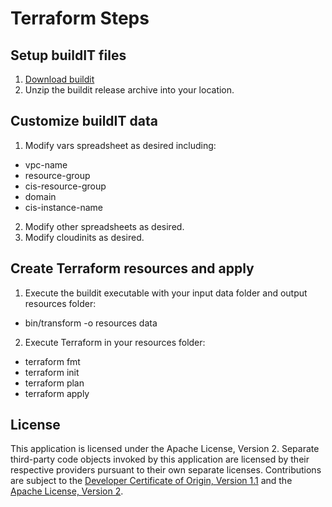 # Terraform Steps

## Setup buildIT files

1. [Download buildit](/releases/releases.md)
2. Unzip the buildit release archive into your location.

## Customize buildIT data

1. Modify vars spreadsheet as desired including:
- vpc-name
- resource-group
- cis-resource-group
- domain
- cis-instance-name 
2. Modify other spreadsheets as desired.
3. Modify cloudinits as desired.

## Create Terraform resources and apply

1. Execute the buildit executable with your input data folder and output resources folder:  
- bin/transform -o resources data
2. Execute Terraform in your resources folder:
- terraform fmt
- terraform init
- terraform plan
- terraform apply

## License

This application is licensed under the Apache License, Version 2.  Separate third-party code objects invoked by this application are licensed by their respective providers pursuant to their own separate licenses.  Contributions are subject to the [Developer Certificate of Origin, Version 1.1](https://developercertificate.org/) and the [Apache License, Version 2](https://www.apache.org/licenses/LICENSE-2.0.txt).
